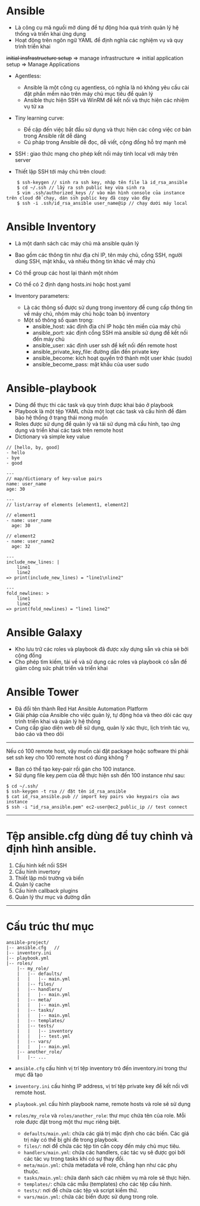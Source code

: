 # Ansible
- Là công cụ mã nguồi mở dùng để tự động hóa quá trình quản lý hệ thống và triển khai ứng dụng 
- Hoạt động trên ngôn ngữ YAML để định nghĩa các nghiệm vụ và quy trình triển khai

~~initial insfrastructure setup~~ => manage infrastructure => initial application setup => Manage Applications

- Agentless:
    + Ansible là một công cụ agentless, có nghĩa là nó không yêu cầu cài đặt phần mềm nào trên máy chủ mục tiêu để quản lý
    + Ansible thực hiện SSH và WinRM để kết nối và thực hiện các nhiệm vụ từ xa
- Tiny learning curve:
    + Đề cập đến việc bắt đầu sử dụng và thực hiện các công việc cơ bản trong Ansible rất dễ dàng
    + Cú pháp trong Ansible dễ đọc, dễ viết, cộng đồng hỗ trợ mạnh mẽ

- SSH : giao thức mạng cho phép kết nối máy tính local với máy trên server
- Thiết lập SSH tới máy chủ trên cloud:
```
    $ ssh-keygen // sinh ra ssh key, nhập tên file là id_rsa_ansible
    $ cd ~/.ssh // lấy ra ssh public key vừa sinh ra
    $ vim .ssh/authorized_keys // vào màn hình console của instance trên cloud để chạy, dán ssh public key đã copy vào đây
    $ ssh -i .ssh/id_rsa_ansible user_name@ip // chạy dưới máy local
```

# Ansible Inventory
- Là một danh sách các máy chủ mà ansible quản lý
- Bao gồm các thông tin như địa chỉ IP, tên máy chủ, cổng SSH, người dùng SSH, mật khẩu, và nhiều thông tin khác về máy chủ
- Có thể group các host lại thành một nhóm
- Có thể có 2 định dạng hosts.ini hoặc host.yaml 

- Inventory parameters: 
    + Là các thông số được sử dụng trong inventory để cung cấp thông tin về máy chủ, nhóm máy chủ hoặc toàn bộ inventory
    + Một số thông số quan trọng:
        + ansible_host: xác định địa chỉ IP hoặc tên miền của máy chủ
        + ansible_port: xác định cổng SSH mà ansible sử dụng để kết nối đến máy chủ
        + ansible_user: xác định user ssh để kết nối đến remote host
        + ansible_private_key_file: đường dẫn đến private key
        + ansible_become: kích hoạt quyền trở thành một user khác (sudo)
        + ansible_become_pass: mật khẩu của user sudo


# Ansible-playbook
- Dùng để thực thi các task và quy trình được khai báo ở playbook
- Playbook là một tệp YAML chứa một loạt các task và cấu hình để đảm bảo hệ thống ở trạng thái mong muốn
- Roles được sử dụng để quản lý và tái sử dụng mã cấu hình, tạo ứng dụng và triển khai các task trên remote host
- Dictionary và simple key value 

```
// [hello, by, good]
- hello 
- bye
- good

---
// map/dictionary of key-value pairs
name: user_name
age: 30

---
// list/array of elements [element1, element2]

// element1
- name: user_name
  age: 30

// element2
- name: user_name2
  age: 32 

---
include_new_lines: |
    line1
    line2
=> print(include_new_lines) = "line1\nline2"

---
fold_newlines: >
    line1
    line2
=> print(fold_newlines) = "line1 line2"

```

# Ansible Galaxy 
- Kho lưu trữ các roles và playbook đã được xây dựng sẵn và chia sẻ bởi cộng đồng
- Cho phép tìm kiếm, tải về và sử dụng các roles và playbook có sẵn để giảm công sức phát triển và triển khai

# Ansible Tower
- Đã đổi tên thành Red Hat Ansible Automation Platform
- Giải pháp của Ansible cho việc quản lý, tự động hóa và theo dõi các quy trình triển khai và quản lý hệ thống
- Cung cấp giao diện web dễ sử dụng, quản lý xác thực, lịch trình tác vụ, báo cáo và theo dõi

---
Nếu có 100 remote host, vậy muốn cài đặt package hoặc software thì phải set ssh key cho 100 remote host có đúng không ?

- Bạn có thể tạo key-pair rồi gán cho 100 instance.
- Sử dụng file key.pem của để thực hiện ssh đến 100 instance như sau:

```
$ cd ~/.ssh/
$ ssh-keygen -t rsa // đặt tên id_rsa_ansible
$ cat id_rsa_ansible.pub // import key pairs vào keypairs của aws instance
$ ssh -i "id_rsa_ansible.pem" ec2-user@ec2_public_ip // test connect
```

---
# Tệp ansible.cfg dùng để tuy chỉnh và định hình ansible.
1. Cấu hình kết nối SSH
2. Cấu hình invertory
3. Thiết lập môi trường và biến
4. Quản lý cache
5. Cấu hình callback plugins
6. Quản lý thư mục và đường dẫn

---
# Cấu trúc thư mục 

```
ansible-project/
|-- ansible.cfg   //
|-- inventory.ini
|-- playbook.yml
|-- roles/
    |-- my_role/
    |   |-- defaults/
    |   |   |-- main.yml
    |   |-- files/
    |   |-- handlers/
    |   |   |-- main.yml
    |   |-- meta/
    |   |   |-- main.yml
    |   |-- tasks/
    |   |   |-- main.yml
    |   |-- templates/
    |   |-- tests/
    |   |   |-- inventory
    |   |   |-- test.yml
    |   |-- vars/
    |   |   |-- main.yml
    |-- another_role/
    |   |-- ...
```

- `ansible.cfg` cấu hình vị trí tệp inventory trỏ đến inventory.ini trong thư mục đã tạo
- `inventory.ini` cấu hinhg IP address, vị trí tệp private key để kết nối với remote host.
- `playbook.yml` cấu hình playbook name, remote hosts và role sẽ sử dụng

- `roles/my_role` và `roles/another_role`: thư mục chứa tên của role. Mỗi role được đặt trong một thư mục riêng biệt.
    + `defaults/main.yml`: chứa các giá trị mặc định cho các biến. Các giá trị này có thể bị ghi đè trong playbook.
    + `files/`: nơi để chứa các tệp tin cần copy đến máy chủ mục tiêu.
    + `handlers/main.yml`: chứa các handlers, các tác vụ sẽ được gọi bởi các tác vụ trong tasks khi có sự thay đổi.
    + `meta/main.yml`: chứa metadata về role, chẳng hạn như các phụ thuộc.
    + `tasks/main.yml`: chứa danh sách các nhiệm vụ mà role sẽ thực hiện.
    + `templates/`: chứa các mẫu (templates) cho các tệp cấu hình.
    + `tests/`: nơi để chứa các tệp và script kiểm thử.
    + `vars/main.yml`: chứa các biến được sử dụng trong role.